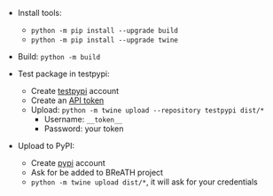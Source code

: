 - Install tools:
  - `python -m pip install --upgrade build`
  - `python -m pip install --upgrade twine`

- Build: `python -m build`
- Test package in testpypi:
  - Create [testpypi](https://test.pypi.org/account/register/) account
  - Create an [API token](https://test.pypi.org/manage/account/#api-tokens)
  - Upload: `python -m twine upload --repository testpypi dist/*`
    - Username: `__token__`
    - Password: your token
- Upload to PyPI:
  - Create [pypi](https://pypi.org/) account
  - Ask for be added to BReATH project
  - `python -m twine upload dist/*`, it will ask for your credentials